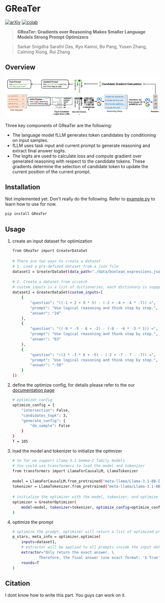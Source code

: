 # GReaTer

[![arXiv](https://img.shields.io/badge/arXiv-2412.09722-b31b1b.svg)](https://arxiv.org/abs/2412.09722)
[![colab](https://colab.research.google.com/assets/colab-badge.svg)](https://colab.research.google.com/drive/1yUPWSG6DuFFD0VIcbCTFdYpxrdT0-Z-f?usp=sharing)

> **GReaTer: Gradients over Reasoning Makes Smaller Language Models Strong Prompt Optimizers**

> Sarkar Snigdha Sarathi Das, Ryo Kamoi, Bo Pang, Yusen Zhang, Caiming Xiong, Rui Zhang

## Overview

![overview](./images/overview.png)

Three key components of GReaTer are the following:

- The language model fLLM generates token candidates by conditioning on input samples.
- fLLM uses task input and current prompt to generate reasoning
and extract final answer logits.
- The logits are used to calculate loss and compute gradient over
generated reasoning with respect to the candidate tokens. These gradients determine the selection
of candidate token to update the current position of the current prompt.

## Installation

Not implemented yet. Don't really do the following. Refer to [example.py](./example.py) to learn how to use for now.

```bash
pip install GReaTer
```

## Usage

1. create an input dataset for optimization

    ```bash
    from GReaTer import GreaterDataSet

    # There are two ways to create a dataset
    # 1. Load a pre-defined dataset from a json file
    dataset1 = GreaterDataSet(data_path="./data/boolean_expressions.jsonl")

    # 2. Create a dataset from scratch
    # custom_inputs is a list of dictionaries, each dictionary is suppposed to contain a question, a prompt, and an answer
    dataset2 = GreaterDataSet(custom_inputs=[
        {
            "question": "((-1 + 2 + 9 * 5) - (-2 + -4 + -4 * -7)) =", 
            "prompt": "Use logical reasoning and think step by step.", 
            "answer": "24"
        },
        {
            "question": "((-9 * -5 - 6 + -2) - (-8 - -6 * -3 * 1)) =",
            "prompt": "Use logical reasoning and think step by step.",
            "answer": "63"
        },
        {
            "question": "((3 * -3 * 6 + -5) - (-2 + -7 - 7 - -7)) =",
            "prompt": "Use logical reasoning and think step by step.",
            "answer": "-50"
        }
    ])
    ```

2. define the optimize config, for details please refer to the our [documentation page](https://www.google.com/)

    ```bash
    # optimizer config
    optimize_config = {
        "intersection": False,
        "candidates_topk": 3,
        "generate_config": {
            "do_sample": False
        }
    }
    T = 105
    ```

3. load the model and tokenizer to initialize the optimizer

    ```bash
    # So far we support Llama-3.1 Gemma-2 family models
    # You could use transformers to load the model and tokenizer
    from transformers import LlamaForCausalLM, LlamaTokenizer

    model = LlamaForCausalLM.from_pretrained("meta-llama/Llama-3.1-8B-Instruct")
    tokenizer = LlamaTokenizer.from_pretrained("meta-llama/Llama-3.1-8B-Instruct")

    # initialize the optimizer with the model, tokenizer, and optimize config
    optimizer = GreaterOptimizer(
        model=model, tokenizer=tokenizer, optimize_config=optimize_config
    )
    ```

4. optimize the prompt

    ```bash
    # optimize the prompt, optimizer will return a list of optimized prompts and some meta information(e.g. id, question, initial prompt)
    p_stars, meta_info = optimizer.optimize(
        inputs=dataset1, 
        # extractor will be applied to all prompts inside the input dataset
        extractor="Only return the exact answer. \
                Therefore, the final answer (use exact format: '$ True' or '$ False') is $ ",
        rounds=T
    )
    ```

## Citation

I dont know how to write this part. You guys can work on it.
